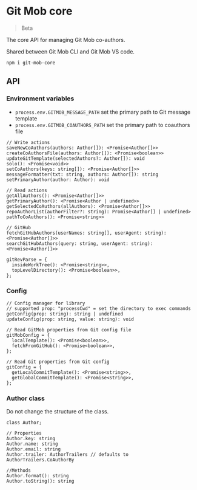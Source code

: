 # Git Mob core

> Beta

The core API for managing Git Mob co-authors.

Shared between Git Mob CLI and Git Mob VS code.

```
npm i git-mob-core
```

## API

### Environment variables

- `process.env.GITMOB_MESSAGE_PATH` set the primary path to Git message template
- `process.env.GITMOB_COAUTHORS_PATH` set the primary path to coauthors file

```TS
// Write actions
saveNewCoAuthors(authors: Author[]): <Promise<Author[]>>
createCoAuthorsFile(authors: Author[]): <Promise<boolean>>
updateGitTemplate(selectedAuthors?: Author[]): void
solo(): <Promise<void>>
setCoAuthors(keys: string[]): <Promise<Author[]>>
messageFormatter(txt: string, authors: Author[]): string
setPrimaryAuthor(author: Author): void

// Read actions
getAllAuthors(): <Promise<Author[]>>
getPrimaryAuthor(): <Promise<Author | undefined>>
getSelectedCoAuthors(allAuthors): <Promise<Author[]>>
repoAuthorList(authorFilter?: string): Promise<Author[] | undefined>
pathToCoAuthors(): <Promise<string>>

// GitHub
fetchGitHubAuthors(userNames: string[], userAgent: string): <Promise<Author[]>>
searchGitHubAuthors(query: string, userAgent: string): <Promise<Author[]>>

gitRevParse = {
  insideWorkTree(): <Promise<string>>,
  topLevelDirectory(): <Promise<boolean>>,
};
```

### Config

```TS
// Config manager for library
// supported prop: "processCwd" = set the directory to exec commands
getConfig(prop: string): string | undefined
updateConfig(prop: string, value: string): void

// Read GitMob properties from Git config file
gitMobConfig = {
  localTemplate(): <Promise<boolean>>,
  fetchFromGitHub(): <Promise<boolean>>,
};

// Read Git properties from Git config
gitConfig = {
  getLocalCommitTemplate(): <Promise<string>>,
  getGlobalCommitTemplate(): <Promise<string>>,
};
```

### Author class

Do not change the structure of the class.

```TS
class Author;

// Properties
Author.key: string
Author.name: string
Author.email: string
Author.trailer: AuthorTrailers // defaults to AuthorTrailers.CoAuthorBy

//Methods
Author.format(): string
Author.toString(): string
```
